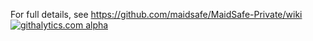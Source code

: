 For full details, see https://github.com/maidsafe/MaidSafe-Private/wiki
[![githalytics.com alpha](https://cruel-carlota.pagodabox.com/aaa91ab821a7e7b0b42efc83fd1119ea "githalytics.com")](http://githalytics.com/maidsafe/MaidSafe-Private)
